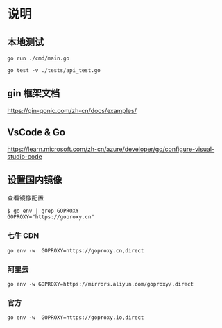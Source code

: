 # 说明

## 本地测试

```shell
go run ./cmd/main.go
```

```shell
go test -v ./tests/api_test.go
```

## gin 框架文档

https://gin-gonic.com/zh-cn/docs/examples/

## VsCode & Go

https://learn.microsoft.com/zh-cn/azure/developer/go/configure-visual-studio-code

## 设置国内镜像

查看镜像配置

```
$ go env | grep GOPROXY
GOPROXY="https://goproxy.cn"
```

### 七牛 CDN
```
go env -w  GOPROXY=https://goproxy.cn,direct
```

### 阿里云
```
go env -w GOPROXY=https://mirrors.aliyun.com/goproxy/,direct
```

### 官方
```
go env -w  GOPROXY=https://goproxy.io,direct
```